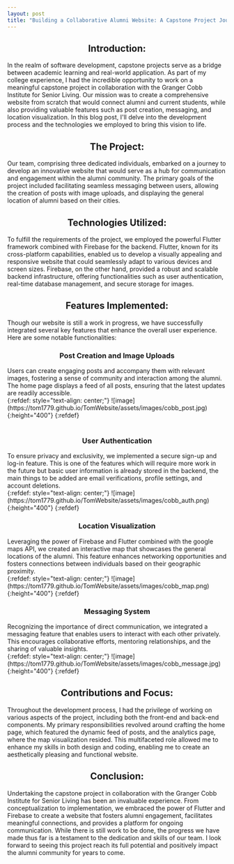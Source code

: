 ```yaml
---
layout: post
title: "Building a Collaborative Alumni Website: A Capstone Project Journey"
---
```


<center>
<h2>
Introduction:
</h2>
</center>

In the realm of software development, capstone projects serve as a bridge between academic learning and real-world application. As part of my college experience, I had the incredible opportunity to work on a meaningful capstone project in collaboration with the Granger Cobb Institute for Senior Living. Our mission was to create a comprehensive website from scratch that would connect alumni and current students, while also providing valuable features such as post creation, messaging, and location visualization. In this blog post, I'll delve into the development process and the technologies we employed to bring this vision to life.

<center>
<h2>
The Project:
</h2>
</center>
Our team, comprising three dedicated individuals, embarked on a journey to develop an innovative website that would serve as a hub for communication and engagement within the alumni community. The primary goals of the project included facilitating seamless messaging between users, allowing the creation of posts with image uploads, and displaying the general location of alumni based on their cities.

<center>
<h2>
Technologies Utilized:
</h2>
</center>
To fulfill the requirements of the project, we employed the powerful Flutter framework combined with Firebase for the backend. Flutter, known for its cross-platform capabilities, enabled us to develop a visually appealing and responsive website that could seamlessly adapt to various devices and screen sizes. Firebase, on the other hand, provided a robust and scalable backend infrastructure, offering functionalities such as user authentication, real-time database management, and secure storage for images.

<center>
<h2>
Features Implemented:
</h2>
</center>
Though our website is still a work in progress, we have successfully integrated several key features that enhance the overall user experience. Here are some notable functionalities:

<center>
<h3>
<strong>
Post Creation and Image Uploads
</strong>
</h3>
</center>
Users can create engaging posts and accompany them with relevant images, fostering a sense of community and interaction among the alumni. The home page displays a feed of all posts, ensuring that the latest updates are readily accessible.

<br>
{:refdef: style="text-align: center;"}
![image](https://tom1779.github.io/TomWebsite/assets/images/cobb_post.jpg){:height="400"}
{:refdef}

<br>
<br>

<center>
<h3>
<strong>
User Authentication
</strong>
</h3>
</center>
To ensure privacy and exclusivity, we implemented a secure sign-up and log-in feature. This is one of the features which will require more work in the future but basic user information is already stored in the backend, the main things to be added are email verifications, profile settings, and account deletions.

<br>
{:refdef: style="text-align: center;"}
![image](https://tom1779.github.io/TomWebsite/assets/images/cobb_auth.png){:height="400"}
{:refdef}

<center>
<h3>
<strong>
Location Visualization
</strong>
</h3> 
</center>
Leveraging the power of Firebase and Flutter combined with the google maps API, we created an interactive map that showcases the general locations of the alumni. This feature enhances networking opportunities and fosters connections between individuals based on their geographic proximity.

<br>
{:refdef: style="text-align: center;"}
![image](https://tom1779.github.io/TomWebsite/assets/images/cobb_map.png){:height="400"}
{:refdef}

<center>
<h3>
<strong>
Messaging System
</strong>
</h3> 
</center>
Recognizing the importance of direct communication, we integrated a messaging feature that enables users to interact with each other privately. This encourages collaborative efforts, mentoring relationships, and the sharing of valuable insights.

<br>
{:refdef: style="text-align: center;"}
![image](https://tom1779.github.io/TomWebsite/assets/images/cobb_message.jpg){:height="400"}
{:refdef}

<center>
<h2>
Contributions and Focus:
</h2>
</center>
Throughout the development process, I had the privilege of working on various aspects of the project, including both the front-end and back-end components. My primary responsibilities revolved around crafting the home page, which featured the dynamic feed of posts, and the analytics page, where the map visualization resided. This multifaceted role allowed me to enhance my skills in both design and coding, enabling me to create an aesthetically pleasing and functional website.

<center>
<h2>
Conclusion:
</h2>
</center>
Undertaking the capstone project in collaboration with the Granger Cobb Institute for Senior Living has been an invaluable experience. From conceptualization to implementation, we embraced the power of Flutter and Firebase to create a website that fosters alumni engagement, facilitates meaningful connections, and provides a platform for ongoing communication. While there is still work to be done, the progress we have made thus far is a testament to the dedication and skills of our team. I look forward to seeing this project reach its full potential and positively impact the alumni community for years to come.

<br>
<br>
